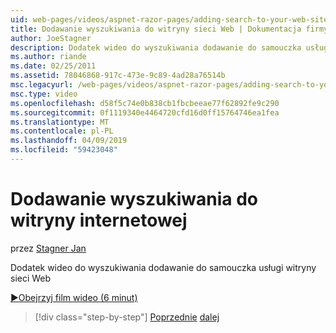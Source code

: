 ```yaml
---
uid: web-pages/videos/aspnet-razor-pages/adding-search-to-your-web-site
title: Dodawanie wyszukiwania do witryny sieci Web | Dokumentacja firmy Microsoft
author: JoeStagner
description: Dodatek wideo do wyszukiwania dodawanie do samouczka usługi witryny sieci Web
ms.author: riande
ms.date: 02/25/2011
ms.assetid: 78046868-917c-473e-9c89-4ad28a76514b
msc.legacyurl: /web-pages/videos/aspnet-razor-pages/adding-search-to-your-web-site
msc.type: video
ms.openlocfilehash: d58f5c74e0b838cb1fbcbeeae77f62892fe9c290
ms.sourcegitcommit: 0f1119340e4464720cfd16d0ff15764746ea1fea
ms.translationtype: MT
ms.contentlocale: pl-PL
ms.lasthandoff: 04/09/2019
ms.locfileid: "59423048"
---
```

# <a name="adding-search-to-your-web-site"></a>Dodawanie wyszukiwania do witryny internetowej

przez [Stagner Jan](https://github.com/JoeStagner)

Dodatek wideo do wyszukiwania dodawanie do samouczka usługi witryny sieci Web

[&#9654;Obejrzyj film wideo (6 minut)](https://channel9.msdn.com/Blogs/ASP-NET-Site-Videos/adding-search-to-your-web-site)

> [!div class="step-by-step"]
> [Poprzednie](adding-email-to-your-web-site.md)
> [dalej](adding-social-networking-to-your-website.md)
